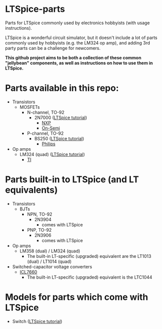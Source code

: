 # LTSpice-parts
Parts for LTSpice commonly used by electronics hobbyists (with usage instructions).

LTSpice is a wonderful circuit simulator, but it doesn't include a lot of parts commonly used by hobbyists (e.g. the LM324 op amp), and adding 3rd party parts can be a challenge for newcomers.

**This github project aims to be both a collection of these common "jellybean" components, as well as instructions on how to use them in LTSpice.**

# Parts available in this repo:

* Transistors
  * MOSFETs
    * N-channel, TO-92
      * 2N7000 ([LTSpice tutorial](https://github.com/pepaslabs/LTSpice-parts/wiki/2N7000))
        * [NXP](http://www.nxp.com/documents/spice_model/2N7000.LIB)
        * [On-Semi](http://www.onsemi.com/pub_link/Collateral/2N7000.REV0.LIB)
    * P-channel, TO-92
      * BS250 ([LTSpice tutorial](https://github.com/pepaslabs/LTSpice-parts/wiki/BS250))
        * [Philips](http://web.rfoe.net:8000/ziliaoxiazai/PHILIPS/models/spicespar/data/bs250.html)
* Op amps
  * LM324 (quad) ([LTSpice tutorial](https://github.com/pepaslabs/LTSpice-parts/wiki/LM324))
    * [TI](http://www.ti.com/lit/zip/sloj043)

# Parts built-in to LTSpice (and LT equivalents)
* Transistors
  * BJTs
    * NPN, TO-92
      * 2N3904
        * comes with LTSpice
    * PNP, TO-92
      * 2N3906
        * comes with LTSpice
* Op amps
  * LM358 (dual) / LM324 (quad)
    * The built-in LT-specific (upgraded) equivalent are the LT1013 (dual) / LT1014 (quad)
* Switched-capacitor voltage converters
  * [ICL7660](http://www.intersil.com/en/products/power-management/isolated-power/charge-pumps/ICL7660.html)
    * The built-in LT-specific (upgraded) equivalent is the LTC1044

# Models for parts which come with LTSpice
* Switch ([LTSpice tutorial](https://github.com/pepaslabs/LTSpice-parts/wiki/switch))
